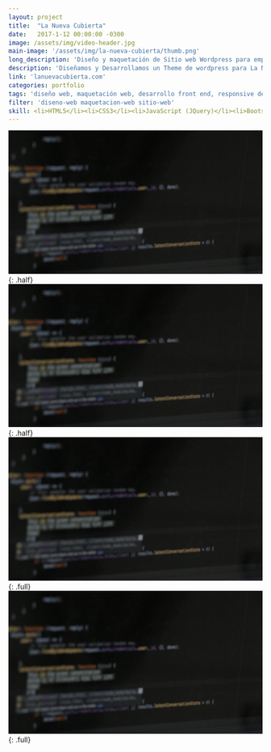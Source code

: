 ```yaml
---
layout: project
title:  "La Nueva Cubierta"
date:   2017-1-12 00:00:00 -0300
image: /assets/img/video-header.jpg
main-image: '/assets/img/la-nueva-cubierta/thumb.png'
long_description: 'Diseño y maquetación de Sitio web Wordpress para empresa de eventos'
description: 'Diseñamos y Desarrollamos un Theme de wordpress para La Nueva Cubierta ubicada en Madrid.'
link: 'lanuevacubierta.com'
categories: portfolio
tags: 'diseño web, maquetación web, desarrollo front end, responsive design, wordpress'
filter: 'diseno-web maquetacion-web sitio-web'
skill: <li>HTML5</li><li>CSS3</li><li>JavaScript (JQuery)</li><li>Bootstrap</li><li>PHP</li><li>Wordpress</li>
---
```


![alt text](/assets/img/video-header.jpg "Logo Title Text 1"){: .half}
![alt text](/assets/img/video-header.jpg "Logo Title Text 1"){: .half}
![alt text](/assets/img/video-header.jpg "Logo Title Text 1"){: .full}
![alt text](/assets/img/video-header.jpg "Logo Title Text 1"){: .full}